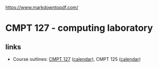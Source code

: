 https://www.markdowntopdf.com/

# CMPT 127 - computing laboratory

## links

- Course outlines: [CMPT 127](outline.md) ([calendar](http://www.sfu.ca/outlines.html?2021/summer/cmpt/127/d100)), CMPT 125 ([calendar](http://www.sfu.ca/outlines.html?2021/summer/cmpt/125/d100))

